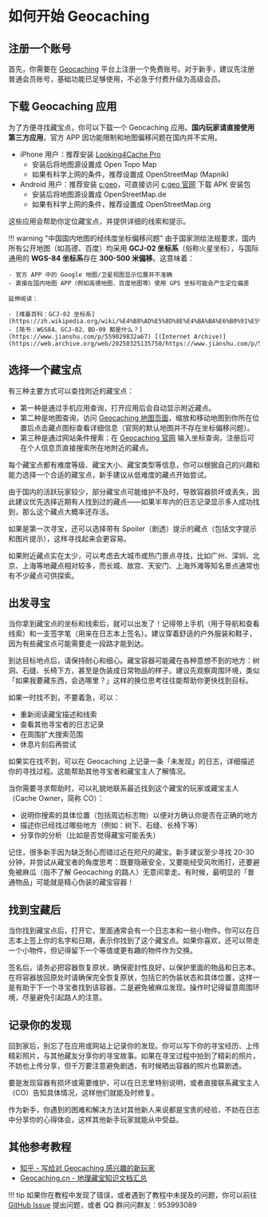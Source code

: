 # 如何开始 Geocaching

## 注册一个账号

首先，你需要在 [Geocaching](https://www.geocaching.com/) 平台上注册一个免费账号。对于新手，建议先注册普通会员账号，基础功能已足够使用，不必急于付费升级为高级会员。

## 下载 Geocaching 应用

为了方便寻找藏宝点，你可以下载一个 Geocaching 应用。**国内玩家请直接使用第三方应用**，官方 APP 因功能限制和地图偏移问题在国内并不实用。

- iPhone 用户：推荐安装 [Looking4Cache Pro](https://www.geocaching.cn/2017/12/l4c-an-ios-geocaching-app-by-magic-snake/)
    - 安装后将地图源设置成 Open Topo Map
    - 如果有科学上网的条件，推荐设置成 OpenStreetMap (Mapnik)
- Android 用户：推荐安装 [c:geo](https://www.geocaching.cn/2023/05/first-cache-basic-cgeo-tutorial/)，可直接访问 [c:geo 官网](https://www.cgeo.org/) 下载 APK 安装包
    - 安装后将地图源设置成 OpenStreetMap.de
    - 如果有科学上网的条件，推荐设置成 OpenStreetMap.org

这些应用会帮助你定位藏宝点，并提供详细的线索和提示。

!!! warning "中国国内地图的经纬度坐标偏移问题"
    由于国家测绘法规要求，国内所有公开地图（如高德、百度）均采用 **GCJ-02 坐标系**（俗称火星坐标），与国际通用的 **WGS-84 坐标系**存在 **300-500 米偏移**。这意味着：

    - 官方 APP 中的 Google 地图/卫星视图显示位置并不准确
    - 直接在国内地图 APP（例如高德地图、百度地图等）使用 GPS 坐标可能会产生定位偏差

    延伸阅读：
    
    - [维基百科：GCJ-02 坐标系](https://zh.wikipedia.org/wiki/%E4%B8%AD%E5%8D%8E%E4%BA%BA%E6%B0%91%E5%85%B1%E5%92%8C%E5%9B%BD%E5%9C%B0%E7%90%86%E6%95%B0%E6%8D%AE%E9%99%90%E5%88%B6#%E5%9D%90%E6%A0%87%E7%B3%BB%E5%AE%9E%E7%8E%B0)
    - [简书：WGS84、GCJ-02、BD-09 都是什么？](https://www.jianshu.com/p/559029832a67) [(Internet Archive)](https://web.archive.org/web/20250325135750/https://www.jianshu.com/p/559029832a67)

## 选择一个藏宝点
有三种主要方式可以查找附近的藏宝点：

- 第一种是通过手机应用查询，打开应用后会自动显示附近藏点。
- 第二种是地图查询，访问 [Geocaching 地图页面](http://www.geocaching.com/map)，缩放和移动地图到你所在位置后点击藏点图标查看详细信息（官网的默认地图并不存在坐标偏移问题）。
- 第三种是通过网站条件搜索：在 [Geocaching 官网](https://www.geocaching.com/live/play/map) 输入坐标查询，注册后可在个人信息页直接搜索所在地附近的藏点。

每个藏宝点都有难度等级、藏宝大小、藏宝类型等信息，你可以根据自己的兴趣和能力选择一个合适的藏宝点，新手建议从低难度的藏点开始尝试。

由于国内的活跃玩家较少，部分藏宝点可能维护不及时，导致容器损坏或丢失，因此建议优先选择近期有人找到过的藏点——如果半年内的日志记录显示多人成功找到，那么这个藏点大概率还存活。

如果是第一次寻宝，还可以选择带有 Spoiler（剧透）提示的藏点（包括文字提示和图片提示），这样寻找起来会更容易。

如果附近藏点实在太少，可以考虑去大城市或热门景点寻找，比如广州、深圳、北京、上海等地藏点相对较多，而长城、故宫、天安门、上海外滩等知名景点通常也有不少藏点可供探索。

## 出发寻宝

当你拿到藏宝点的坐标和线索后，就可以出发了！记得带上手机（用于导航和查看线索）和一支签字笔（用来在日志本上签名）。建议穿着舒适的户外服装和鞋子，因为有些藏宝点可能需要走一段路才能到达。

到达目标地点后，请保持耐心和细心。藏宝容器可能藏在各种意想不到的地方：树洞、石缝、长椅下方，甚至是伪装成日常物品的样子。建议先观察周围环境，类似「如果我要藏东西，会选哪里？」这样的换位思考往往能帮助你更快找到目标。

如果一时找不到，不要着急，可以：

- 重新阅读藏宝描述和线索
- 查看其他寻宝者的日志记录
- 在周围扩大搜索范围
- 休息片刻后再尝试

如果实在找不到，可以在 Geocaching 上记录一条「未发现」的日志，详细描述你的寻找过程。这能帮助其他寻宝者和藏宝主人了解情况。

当你需要寻求帮助时，可以礼貌地联系最近找到这个藏宝的玩家或藏宝主人（Cache Owner，简称 CO）：

- 说明你搜索的具体位置（包括周边标志物）以便对方确认你是否在正确的地方
- 描述你已经找过哪些地方（例如：树下、石缝、长椅下等）
- 分享你的分析（比如是否觉得藏宝可能丢失）

记住，很多新手因为缺乏耐心而错过近在咫尺的藏宝。新手建议至少寻找 20-30 分钟，并尝试从藏宝者的角度思考：既要隐蔽安全，又要能经受风吹雨打，还要避免被麻瓜（指不了解 Geocaching 的路人）无意间拿走。有时候，最明显的「普通物品」可能就是精心伪装的藏宝容器！

## 找到宝藏后

当你找到藏宝点后，打开它，里面通常会有一个日志本和一些小物件。你可以在日志本上签上你的名字和日期，表示你找到了这个藏宝点。如果你喜欢，还可以带走一个小物件，但记得留下一个等值或更有趣的物件作为交换。

签名后，请务必把容器恢复原状，确保密封性良好，以保护里面的物品和日志本。在将容器放回原处时请确保完全恢复原状，包括它的伪装状态和具体位置，这样一是有助于下一个寻宝者找到该容器，二是避免被麻瓜发现。操作时记得留意周围环境，尽量避免引起路人的注意。

## 记录你的发现

回到家后，别忘了在应用或网站上记录你的发现。你可以写下你的寻宝经历、上传精彩照片，与其他藏友分享你的寻宝故事。如果在寻宝过程中拍到了精彩的照片，不妨也上传分享，但千万要注意避免剧透，有时候晒出容器的照片也算剧透。

要是发现容器有损坏或需要维护，可以在日志里特别说明，或者直接联系藏宝主人（CO）告知具体情况，这样他们就能及时修复。

作为新手，你遇到的困难和解决方法对其他新人来说都是宝贵的经验，不妨在日志中分享你的心得体会，这样其他新手玩家就能从中受益。

## 其他参考教程

- [知乎 - 写给对 Geocaching 感兴趣的新玩家](https://zhuanlan.zhihu.com/p/638003725)
- [Geocaching.cn - 地理藏宝知识文档汇总](https://www.geocaching.cn/courses/)

!!! tip
    如果你在教程中发现了错误，或者遇到了教程中未提及的问题，你可以前往 [GitHub Issue](https://github.com/Konano/geoguide-in-china/issues) 提出问题，或者 QQ 群问问群友：953993089

